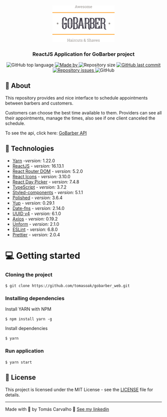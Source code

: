 <h1 align="center">
  <img alt="Logo" src="logo.svg" width="200px">
</h1>

<h3 align="center">
  ReactJS Application for GoBarber project
</h3>

<p align="center">
  <img alt="GitHub top language" src="https://img.shields.io/github/languages/top/tomasoak/gobarber_web?color=%23FF9000">

  <a href="https://www.linkedin.com/in/tomas-carvalho/" target="_blank" rel="noopener noreferrer">
    <img alt="Made by" src="https://img.shields.io/badge/made%20by-Tomas%20Carvalho-%23FF9000">
  </a>

  <img alt="Repository size" src="https://img.shields.io/github/repo-size/tomasoak/gobarber_web?color=%23FF9000">

  <a href="https://github.com/tomasoak/gobarber_web/commits/master">
    <img alt="GitHub last commit" src="https://img.shields.io/github/last-commit/tomasoak/gobarber_web?color=%23FF9000">
  </a>

  <a href="https://github.com/tomasoak/gobarber_web/issues">
    <img alt="Repository issues" src="https://img.shields.io/github/issues/tomasoak/gobarber_web?color=%23FF9000">
  </a>

  <img alt="GitHub" src="https://img.shields.io/github/license/tomasoak/gobarber_web?color=%23FF9000">
</p>


## :mag_right: About

This repository provides and nice interface to schedule appointments between barbers and customers.

Customers can choose the best time available to them.
Providers can see all their appointments, manage the times, also see if one client canceled the schedule.

To see the api, click here: [GoBarber API](https://github.com/tomasoak/gobarber_api)

## :rocket: Technologies

- [Yarn](https://classic.yarnpkg.com/lang/en/) -*version:* 1.22.0
- [ReactJS](https://reactjs.org/) - *version:* 16.13.1
- [React Router DOM](https://reactrouter.com/) - *version:* 5.2.0
- [React Icons](https://react-icons.github.io/react-icons/#/) - *version:* 3.10.0
- [React Day Picker](https://reactdatepicker.com/) - *version:* 7.4.8
- [TypeScript](https://www.typescriptlang.org/) - *version:* 3.7.2
- [Styled-components](https://styled-components.com/docs/basics) - *version:* 5.1.1
- [Polished](https://github.com/styled-components/polished) - *version:* 3.6.4
- [Yup](https://github.com/jquense/yup) - *version:* 0.29.1
- [Date-fns](https://date-fns.org/) - *version:* 2.14.0
- [UUID v4](https://github.com/thenativeweb/uuidv4/) - *version:* 6.1.0
- [Axios](https://github.com/axios/axios) - *version:* 0.19.2
- [Unform](https://unform.dev/) - *version:* 2.1.0
- [ESLint](https://eslint.org/) - *version:* 6.8.0
- [Prettier](https://prettier.io/) - *version:* 2.0.4


# :computer: Getting started

### Cloning the project

``` $ git clone https://github.com/tomasoak/gobarber_web.git ```

### Installing dependencies

Install YARN with NPM

``` $ npm install yarn -g ```

Install dependencies

``` $ yarn ```

### Run application

``` $ yarn start ```


## 📝 License

This project is licensed under the MIT License - see the [LICENSE](LICENSE) file for details.

---

Made with 💜 by Tomás Carvalho 👋 [See my linkedin](https://www.linkedin.com/in/tomas-carvalho/)

